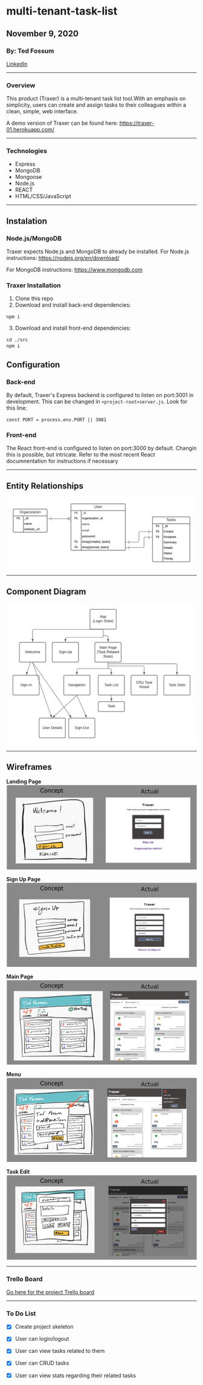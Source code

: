 # multi-tenant-task-list

## November 9, 2020

### By: Ted Fossum

[LinkedIn](https://www.linkedin.com/in/tedfossum/)
***
### Overview
This product (Traxer) is a multi-tenant task list tool.With an emphasis on simplicity, users can create and assign tasks to their colleagues within a clean, simple, web interface. 

A demo version of Traxer can be found here:
https://traxer-01.herokuapp.com/

***

### Technologies
* Express
* MongoDB
* Mongoose
* Node.js
* REACT
* HTML/CSS/JavaScript
***
## Instalation
### Node.js/MongoDB
Traxer expects Node.js and MongoDB to already be installed.
For Node.js instructions:
https://nodejs.org/en/download/

For MongoDB instructions:
https://www.mongodb.com

### Traxer Installation
1. Clone this repo
2. Download and install back-end dependencies:
```
npm i
```
3. Download and install front-end dependencies:
```
cd ./src
npm i
```

## Configuration
### Back-end
By default, Traxer's Express backend is configured to listen on port:3001 in development. This can be changed in ```<project-root>server.js```. Look for this line:
```
const PORT = process.env.PORT || 3001
```
### Front-end
The React front-end is configured to listen on port:3000 by default. Changin this is possible, but intricate. Refer to the most recent React documnentation for instructions if necessary
***
## Entity Relationships
![ER Diagram](/ER_Diagram.png)
***
## Component Diagram
![Component Diagram](/Component_Diagram.png)
***

## Wireframes

**Landing Page**
![Landing Page](/Traxer_SignIn.png)

**Sign Up Page**
![SignUp Page](/Traxer_SignUp.png)

**Main Page**
![Main Page](/Traxer_Main.png)

**Menu**
![Profile Menu](/Traxer_Menu.png)

**Task Edit**
![Task Edit](/Traxer_TaskEdit.png)
***

### Trello Board
[Go here for the project Trello board](https://trello.com/b/9DC9kJnL/multi-tenant-task-list)
***

### To Do List
 - [x] Create project skeleton
 - [x] User can login/logout
 - [x] User can view tasks related to them
 - [x] User can CRUD tasks
 - [x] User can view stats regarding their related tasks





